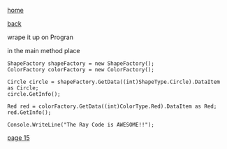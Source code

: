 [home](./page01.md)

[back](./page13.md)

wrape it up on Progran

in the main method place

```
ShapeFactory shapeFactory = new ShapeFactory();
ColorFactory colorFactory = new ColorFactory();
            
Circle circle = shapeFactory.GetData((int)ShapeType.Circle).DataItem as Circle;
circle.GetInfo();
            
Red red = colorFactory.GetData((int)ColorType.Red).DataItem as Red;
red.GetInfo();
            
Console.WriteLine("The Ray Code is AWESOME!!");
```

[page 15](./page15.md)
